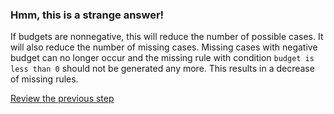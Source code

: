 ### Hmm, this is a strange answer!

If budgets are nonnegative, this will reduce the number of possible cases. It will also reduce the number of missing cases. Missing cases with negative budget can no longer occur and the missing rule with condition `budget is less than 0` should not be generated any more. This results in a decrease of missing rules.

[Review the previous step](../description.md)
